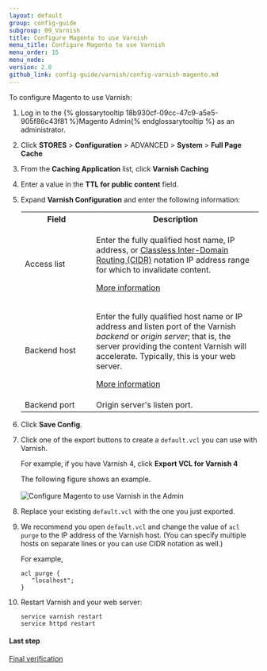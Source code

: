 ```yaml
---
layout: default
group: config-guide
subgroup: 09_Varnish
title: Configure Magento to use Varnish
menu_title: Configure Magento to use Varnish
menu_order: 15
menu_node:
version: 2.0
github_link: config-guide/varnish/config-varnish-magento.md
---
```


To configure Magento to use Varnish:

1.	Log in to the {% glossarytooltip 18b930cf-09cc-47c9-a5e5-905f86c43f81 %}Magento Admin{% endglossarytooltip %} as an administrator.
2.	Click **STORES** > **Configuration** > ADVANCED > **System** > **Full Page Cache**
3.	From the **Caching Application** list, click **Varnish Caching**
4.	Enter a value in the **TTL for public content** field.
5.	Expand **Varnish Configuration** and enter the following information:

	<table>
	<col width="30%">
  	<col width="70%">
	<tbody>
		<tr>
			<th>Field</th>
			<th>Description</th>
		</tr>
	<tr>
		<td>Access list</td>
		<td><p>Enter the fully qualified host name, IP address, or <a href="https://www.digitalocean.com/community/tutorials/understanding-ip-addresses-subnets-and-cidr-notation-for-networking" target="_blank">Classless Inter-Domain Routing (CIDR)</a> notation IP address range for which to invalidate content.</p>
			<p><a href="https://www.varnish-cache.org/docs/3.0/tutorial/purging.html" target="_blank">More information</a></p></td>
	</tr>
	<tr>
		<td>Backend host</td>
		<td><p>Enter the fully qualified host name or IP address and listen port of the Varnish <em>backend</em> or <em>origin server</em>; that is, the server providing the content Varnish will accelerate. Typically, this is your web server. </p>
		<p><a href="https://www.varnish-cache.org/docs/trunk/users-guide/vcl-backends.html" target="_blank">More information</a></p></td>
	</tr>
	<tr>
		<td>Backend port</td>
		<td>Origin server's listen port.</td>
	</tr>

	</tbody>
	</table>

6.	Click **Save Config**.
7.	Click one of the export buttons to create a <code>default.vcl</code> you can use with Varnish.

	For example, if you have Varnish 4, click **Export VCL for Varnish 4**

	The following figure shows an example.<br><br>
	<img src="{{ site.baseurl }}common/images/config_varnish_admin.png" alt="Configure Magento to use Varnish in the Admin">

8.	Replace your existing <code>default.vcl</code> with the one you just exported.
9.	We recommend you open `default.vcl` and change the value of `acl purge` to the IP address of the Varnish host. (You can specify multiple hosts on separate lines or you can use CIDR notation as well.)

	For example,

		acl purge {
		   "localhost";
		}

9.	Restart Varnish and your web server:

		service varnish restart
		service httpd restart

#### Last step
<a href="{{page.baseurl}}config-guide/varnish/config-varnish-final.html">Final verification</a>
